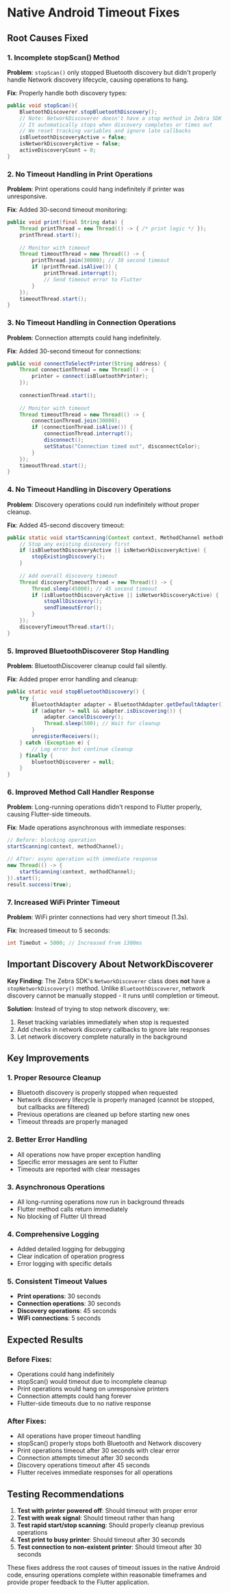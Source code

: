 # Native Android Timeout Fixes

## Root Causes Fixed

### 1. **Incomplete stopScan() Method**
**Problem**: `stopScan()` only stopped Bluetooth discovery but didn't properly handle Network discovery lifecycle, causing operations to hang.

**Fix**: Properly handle both discovery types:
```java
public void stopScan(){
    BluetoothDiscoverer.stopBluetoothDiscovery();
    // Note: NetworkDiscoverer doesn't have a stop method in Zebra SDK
    // It automatically stops when discovery completes or times out
    // We reset tracking variables and ignore late callbacks
    isBluetoothDiscoveryActive = false;
    isNetworkDiscoveryActive = false;
    activeDiscoveryCount = 0;
}
```

### 2. **No Timeout Handling in Print Operations**
**Problem**: Print operations could hang indefinitely if printer was unresponsive.

**Fix**: Added 30-second timeout monitoring:
```java
public void print(final String data) {
    Thread printThread = new Thread(() -> { /* print logic */ });
    printThread.start();
    
    // Monitor with timeout
    Thread timeoutThread = new Thread(() -> {
        printThread.join(30000); // 30 second timeout
        if (printThread.isAlive()) {
            printThread.interrupt();
            // Send timeout error to Flutter
        }
    });
    timeoutThread.start();
}
```

### 3. **No Timeout Handling in Connection Operations**
**Problem**: Connection attempts could hang indefinitely.

**Fix**: Added 30-second timeout for connections:
```java
public void connectToSelectPrinter(String address) {
    Thread connectionThread = new Thread(() -> {
        printer = connect(isBluetoothPrinter);
    });
    
    connectionThread.start();
    
    // Monitor with timeout
    Thread timeoutThread = new Thread(() -> {
        connectionThread.join(30000);
        if (connectionThread.isAlive()) {
            connectionThread.interrupt();
            disconnect();
            setStatus("Connection timed out", disconnectColor);
        }
    });
    timeoutThread.start();
}
```

### 4. **No Timeout Handling in Discovery Operations**
**Problem**: Discovery operations could run indefinitely without proper cleanup.

**Fix**: Added 45-second discovery timeout:
```java
public static void startScanning(Context context, MethodChannel methodChannel) {
    // Stop any existing discovery first
    if (isBluetoothDiscoveryActive || isNetworkDiscoveryActive) {
        stopExistingDiscovery();
    }
    
    // Add overall discovery timeout
    Thread discoveryTimeoutThread = new Thread(() -> {
        Thread.sleep(45000); // 45 second timeout
        if (isBluetoothDiscoveryActive || isNetworkDiscoveryActive) {
            stopAllDiscovery();
            sendTimeoutError();
        }
    });
    discoveryTimeoutThread.start();
}
```

### 5. **Improved BluetoothDiscoverer Stop Handling**
**Problem**: BluetoothDiscoverer cleanup could fail silently.

**Fix**: Added proper error handling and cleanup:
```java
public static void stopBluetoothDiscovery() {
    try {
        BluetoothAdapter adapter = BluetoothAdapter.getDefaultAdapter();
        if (adapter != null && adapter.isDiscovering()) {
            adapter.cancelDiscovery();
            Thread.sleep(500); // Wait for cleanup
        }
        unregisterReceivers();
    } catch (Exception e) {
        // Log error but continue cleanup
    } finally {
        bluetoothDiscoverer = null;
    }
}
```

### 6. **Improved Method Call Handler Response**
**Problem**: Long-running operations didn't respond to Flutter properly, causing Flutter-side timeouts.

**Fix**: Made operations asynchronous with immediate responses:
```java
// Before: blocking operation
startScanning(context, methodChannel);

// After: async operation with immediate response
new Thread(() -> {
    startScanning(context, methodChannel);
}).start();
result.success(true);
```

### 7. **Increased WiFi Printer Timeout**
**Problem**: WiFi printer connections had very short timeout (1.3s).

**Fix**: Increased timeout to 5 seconds:
```java
int TimeOut = 5000; // Increased from 1300ms
```

## Important Discovery About NetworkDiscoverer

**Key Finding**: The Zebra SDK's `NetworkDiscoverer` class does **not** have a `stopNetworkDiscovery()` method. Unlike `BluetoothDiscoverer`, network discovery cannot be manually stopped - it runs until completion or timeout.

**Solution**: Instead of trying to stop network discovery, we:
1. Reset tracking variables immediately when stop is requested
2. Add checks in network discovery callbacks to ignore late responses
3. Let network discovery complete naturally in the background

## Key Improvements

### 1. **Proper Resource Cleanup**
- Bluetooth discovery is properly stopped when requested
- Network discovery lifecycle is properly managed (cannot be stopped, but callbacks are filtered)
- Previous operations are cleaned up before starting new ones
- Timeout threads are properly managed

### 2. **Better Error Handling**
- All operations now have proper exception handling
- Specific error messages are sent to Flutter
- Timeouts are reported with clear messages

### 3. **Asynchronous Operations**
- All long-running operations now run in background threads
- Flutter method calls return immediately
- No blocking of Flutter UI thread

### 4. **Comprehensive Logging**
- Added detailed logging for debugging
- Clear indication of operation progress
- Error logging with specific details

### 5. **Consistent Timeout Values**
- **Print operations**: 30 seconds
- **Connection operations**: 30 seconds  
- **Discovery operations**: 45 seconds
- **WiFi connections**: 5 seconds

## Expected Results

### Before Fixes:
- Operations could hang indefinitely
- stopScan() would timeout due to incomplete cleanup
- Print operations would hang on unresponsive printers
- Connection attempts could hang forever
- Flutter-side timeouts due to no native response

### After Fixes:
- All operations have proper timeout handling
- stopScan() properly stops both Bluetooth and Network discovery
- Print operations timeout after 30 seconds with clear error
- Connection attempts timeout after 30 seconds
- Discovery operations timeout after 45 seconds
- Flutter receives immediate responses for all operations

## Testing Recommendations

1. **Test with printer powered off**: Should timeout with proper error
2. **Test with weak signal**: Should timeout rather than hang
3. **Test rapid start/stop scanning**: Should properly cleanup previous operations
4. **Test print to busy printer**: Should timeout after 30 seconds
5. **Test connection to non-existent printer**: Should timeout after 30 seconds

These fixes address the root causes of timeout issues in the native Android code, ensuring operations complete within reasonable timeframes and provide proper feedback to the Flutter application. 